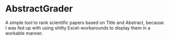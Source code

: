 # AbstractGrader
A simple tool to rank scientific papers based on Title and Abstract, because I was fed up with using shitty Excel-workarounds to display them in a workable manner.
